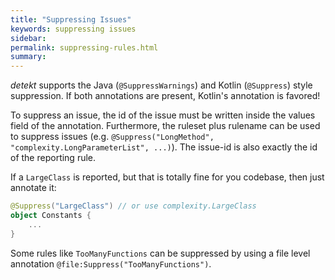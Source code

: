```yaml
---
title: "Suppressing Issues"
keywords: suppressing issues
sidebar: 
permalink: suppressing-rules.html
summary:
---
```


_detekt_ supports the Java (`@SuppressWarnings`) and Kotlin (`@Suppress`) style suppression. 
If both annotations are present, Kotlin's annotation is favored! 

To suppress an issue, the id of the issue must be written inside the values field of the annotation.
Furthermore, the ruleset plus rulename can be used to suppress issues (e.g. `@Suppress("LongMethod", "complexity.LongParameterList", ...)`).
The issue-id is also exactly the id of the reporting rule.

If a `LargeClass` is reported, but that is totally fine for you codebase, then just annotate it:

```kotlin
@Suppress("LargeClass") // or use complexity.LargeClass
object Constants {
    ...
}
```

Some rules like `TooManyFunctions` can be suppressed by using a file level annotation `@file:Suppress("TooManyFunctions")`.
